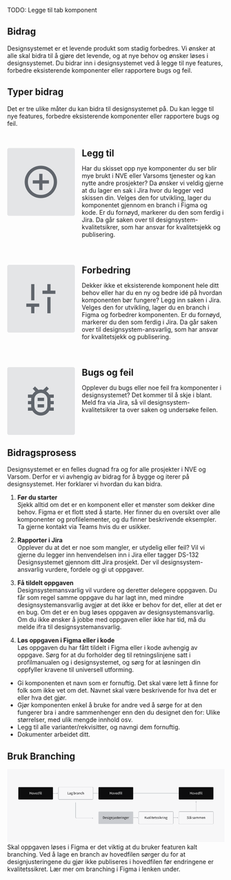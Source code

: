 <PageHeader title="For designere" imagePath="designer" pageLevel=2></PageHeader>
TODO: Legge til tab komponent

## Bidrag

Designsystemet er et levende produkt som stadig forbedres. Vi ønsker at alle skal bidra til å gjøre det levende, og at nye behov og ønsker løses i designsystemet. Du bidrar inn i designsystemet ved å legge til nye features, forbedre eksisterende komponenter eller rapportere bugs og feil.

## Typer bidrag

Det er tre ulike måter du kan bidra til designsystemet på. Du kan legge til nye features, forbedre eksisterende komponenter eller rapportere bugs og feil.

<style>
  .left-image-container {
    display: flex;
    align-items: flex-start;
    margin-top: 3rem;
  }
  .left-image-container img {
    margin-right: 1rem;
  }

  .h2-style {
    border-top: none !important;
    margin:0 !important;  
    padding:0 !important;
  }
</style>

<div class="left-image-container">
  <img src="../../assets/images/contribution-1.png" width="auto">
  <div>
    <h2 class="h2-style">Legg til</h2>
    <p>Har du skisset opp nye komponenter du ser blir mye brukt i NVE eller Varsoms tjenester og kan nytte andre prosjekter? Da ønsker vi veldig gjerne at du lager en sak i Jira hvor du legger ved skissen din. Velges den for utvikling, lager du komponentet gjennom en branch i Figma og kode. Er du fornøyd, markerer du den som ferdig i Jira. Da går saken over til designsystem-kvalitetsikrer, som har ansvar for kvalitetsjekk og publisering.</p>
  </div>
</div>

<div class="left-image-container">
  <img src="../../assets/images/contribution-2.png" width="auto">
  <div>
    <h2 class="h2-style">Forbedring</h2>
    <p>Dekker ikke et eksisterende komponent hele ditt behov eller har du en ny og bedre idé på hvordan komponenten bør fungere? Legg inn saken i Jira. Velges den for utvikling, lager du en branch i Figma og forbedrer komponenten. Er du fornøyd, markerer du den som ferdig i Jira. Da går saken over til designsystem-ansvarlig, som har ansvar for kvalitetsjekk og publisering.</p>
  </div>
</div>

<div class="left-image-container">
  <img src="../../assets/images/contribution-3.png" width="auto">
  <div>
    <h2 class="h2-style">Bugs og feil</h2>
    <p>Opplever du bugs eller noe feil fra komponenter i designsystemet? Det kommer til å skje i blant. Meld fra via Jira, så vil designsystem-kvalitetsikrer ta over saken og undersøke feilen.</p>
  </div>
</div>

## Bidragsprosess

Designsystemet er en felles dugnad fra og for alle prosjekter i NVE og Varsom. Derfor er vi avhengig av bidrag for å bygge og iterer på designsystemet. Her forklarer vi hvordan du kan bidra.

1. **Før du starter**  
   Sjekk alltid om det er en komponent eller et mønster som dekker dine behov. Figma er et flott sted å starte. Her finner du en oversikt over alle komponenter og profilelementer, og du finner beskrivende eksempler. Ta gjerne kontakt via Teams hvis du er usikker.

2. **Rapporter i Jira**  
   Opplever du at det er noe som mangler, er utydelig eller feil? Vil vi gjerne du legger inn henvendelsen inn i Jira eller tagger DS-132 Designsystemet gjennom ditt Jira prosjekt. Der vil designsystem-ansvarlig vurdere, fordele og gi ut oppgaver.

3. **Få tildelt oppgaven**  
   Designsystemansvarlig vil vurdere og deretter delegere oppgaven. Du får som regel samme oppgave du har lagt inn, med mindre designsystemansvarlig avgjør at det ikke er behov for det, eller at det er en bug. Om det er en bug løses oppgaven av designsystemansvarlig. Om du ikke ønsker å jobbe med oppgaven eller ikke har tid, må du melde ifra til designsystemansvarlig.

4. **Løs oppgaven i Figma eller i kode**  
   Løs oppgaven du har fått tildelt i Figma eller i kode avhengig av oppgave. Sørg for at du forholder deg til retningslinjene satt i profilmanualen og i designsystemet, og sørg for at løsningen din oppfyller kravene til universell utforming.

<Card title="Krav" variant="info">
<ul>
<li class="list-item">Gi komponenten et navn som er fornuftig. Det skal være lett å finne for folk som ikke vet om det. Navnet skal være beskrivende for hva det er eller hva det gjør.
</li>
        <li class="list-item">Gjør komponenten enkel å bruke for andre ved å sørge for at den fungerer bra i andre sammenhenger enn den du designet den for: Ulike størrelser, med ulik mengde innhold osv.</li>
        <li class="list-item"> Legg til alle varianter/rekvisitter, og navngi dem fornuftig.</li>
        <li class="list-item">Dokumenter arbeidet ditt.</li>
    </ul>
    </Card>

## Bruk Branching

<img src="../../assets/images/contribution-4.png" width="auto">
Skal oppgaven løses i Figma er det viktig at du bruker featuren kalt branching. Ved å lage en branch av hovedfilen sørger du for at designjusteringene du gjør ikke publiseres i hovedfilen før endringene er kvalitetssikret. Lær mer om branching i Figma i lenken under.
